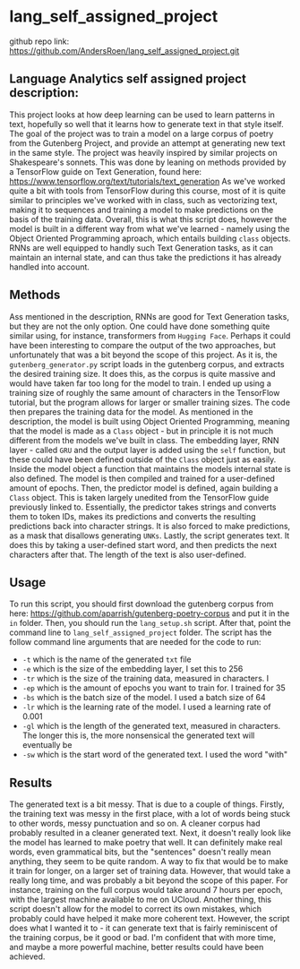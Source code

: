 # lang_self_assigned_project

github repo link: https://github.com/AndersRoen/lang_self_assigned_project.git

## Language Analytics self assigned project description:
This project looks at how deep learning can be used to learn patterns in text, hopefully so well that it learns how to generate text in that style itself. The goal of the project was to train a model on a large corpus of poetry from the Gutenberg Project, and provide an attempt at generating new text in the same style. The project was heavily inspired by similar projects on Shakespeare's sonnets. This was done by leaning on methods provided by a TensorFlow guide on Text Generation, found here: https://www.tensorflow.org/text/tutorials/text_generation 
As we've worked quite a bit with tools from TensorFlow during this course, most of it is quite similar to principles we've worked with in class, such as vectorizing text, making it to sequences and training a model to make predictions on the basis of the training data. Overall, this is what this script does, however the model is built in a different way from what we've learned - namely using the Object Oriented Programming aproach, which entails building ```class``` objects.
RNNs are well equipped to handly such Text Generation tasks, as it can maintain an internal state, and can thus take the predictions it has already handled into account.

## Methods
Ass mentioned in the description, RNNs are good for Text Generation tasks, but they are not the only option. One could have done something quite similar using, for instance, transformers from ```Hugging Face```. Perhaps it could have been interesting to compare the output of the two approaches, but unfortunately that was a bit beyond the scope of this project.
As it is, the ```gutenberg_generator.py``` script loads in the gutenberg corpus, and extracts the desired training size. It does this, as the corpus is quite massive and would have taken far too long for the model to train. I ended up using a training size of roughly the same amount of characters in the TensorFlow tutorial, but the program allows for larger or smaller training sizes.
The code then prepares the training data for the model. As mentioned in the description, the model is built using Object Oriented Programming, meaning that the model is made as a ```Class``` object - but in principle it is not much different from the models we've built in class. The embedding layer, RNN layer - called ```GRU``` and the output layer is added using the ```self``` function, but these could have been defined outside of the ```Class``` object just as easily. Inside the model object a function that maintains the models internal state is also defined.
The model is then compiled and trained for a user-defined amount of epochs.
Then, the predictor model is defined, again building a ```Class``` object. This is taken largely unedited from the TensorFlow guide previously linked to. Essentially, the predictor takes strings and converts them to token IDs, makes its predictions and converts the resulting predictions back into character strings. It is also forced to make predictions, as a mask that disallows generating ```UNKs```. 
Lastly, the script generates text. It does this by taking a user-defined start word, and then predicts the next characters after that. The length of the text is also user-defined.

## Usage
To run this script, you should first download the gutenberg corpus from here: https://github.com/aparrish/gutenberg-poetry-corpus and put it in the ```in``` folder. Then, you should run the ```lang_setup.sh``` script. After that, point the command line to ```lang_self_assigned_project``` folder.
The script has the follow command line arguments that are needed for the code to run:
 - ```-t``` which is the name of the generated ```txt``` file
 -  ```-e``` which is the size of the embedding layer, I set this to 256
 -  ```-tr``` which is the size of the training data, measured in characters. I
 -  ```-ep``` which is the amount of epochs you want to train for. I trained for 35
 -  ```-bs``` which is the batch size of the model. I used a batch size of 64
 -  ```-lr``` which is the learning rate of the model. I used a learning rate of 0.001
 -  ```-gl``` which is the length of the generated text, measured in characters. The longer this is, the more nonsensical the generated text will eventually be
 -  ```-sw``` which is the start word of the generated text. I used the word "with"
 
 ## Results
 The generated text is a bit messy. That is due to a couple of things. Firstly, the training text was messy in the first place, with a lot of words being stuck to other words, messy punctuation and so on. A cleaner corpus had probably resulted in a cleaner generated text. Next, it doesn't really look like the model has learned to make poetry that well. It can definitely make real words, even grammatical bits, but the "sentences" doesn't really mean anything, they seem to be quite random. A way to fix that would be to make it train for longer, on a larger set of training data. However, that would take a really long time, and was probably a bit beyond the scope of this paper. For instance, training on the full corpus would take around 7 hours per epoch, with the largest machine available to me on UCloud. Another thing, this script doesn't allow for the model to correct its own mistakes, which probably could have helped it make more coherent text. However, the script does what I wanted it to - it can generate text that is fairly reminiscent of the training corpus, be it good or bad. I'm confident that with more time, and maybe a more powerful machine, better results could have been achieved.
